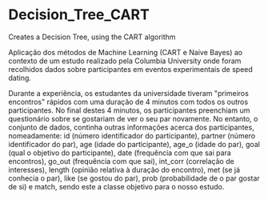 # Decision_Tree_CART
Creates a Decision Tree, using the CART algorithm

Aplicação dos métodos de Machine Learning (CART e Naive Bayes) ao contexto de um estudo realizado pela Columbia University onde foram recolhidos dados sobre participantes em eventos experimentais de speed dating. 

Durante a experiência, os estudantes da universidade tiveram "primeiros encontros" rápidos com uma duração de 4 minutos com todos os outros participantes. No final destes 4 minutos, os participantes preenchiam um questionário sobre se gostariam de ver o seu par novamente. No entanto, o conjunto de dados, continha outras informações acerca dos participantes, nomeadamente: id (número identificador do participante), partner (número identificador do par), age (idade do participante), age_o (idade do par), goal (qual o objetivo do participante), date (frequência com que sai para encontros), go_out (frequência com que sai), int_corr (correlação de interesses), length (opinião relativa à duração do encontro), met (se já conhecia o par), like (se gostou do par), prob (probabilidade de o par gostar de si) e match, sendo este a classe objetivo para o nosso estudo.
